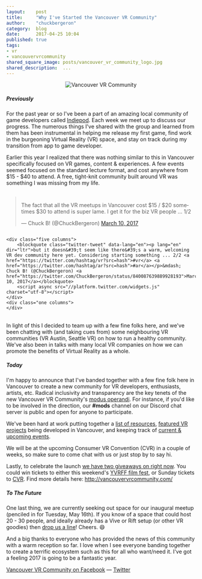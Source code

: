 ```yaml
---
layout:    post
title:     "Why I've Started the Vancouver VR Community"
author:    "chuckbergeron"
category:  blog
date:      2017-04-25 10:04
published: true
tags:
- vr
- vancouvervrcommunity
shared_square_image: posts/vancouver_vr_community_logo.jpg
shared_description:  ...
---
```


<div class="row">
    <div class="twelve columns">
        <img src="{% asset_path 'posts/vancouver_vr_community_logo__small.png' %}" class="img-responsive" alt="Vancouver VR Community" style="margin: 0 auto;">
    </div>
</div>

<h5>
  Previously
</h5>

For the past year or so I've been a part of an amazing local community of game developers called <a href="http://www.indiepod.org/">Indiepod</a>. Each week we meet up to discuss our progress. The numerous things I've shared with the group and learned from them has been instrumental in helping me release my first game, find work in the burgeoning Virtual Reality (VR) space, and stay on track during my transition from app to game developer.

Earlier this year I realized that there was nothing similar to this in Vancouver specifically focused on VR games, content &amp; experiences. A few events seemed focused on the standard lecture format, and cost anywhere from $15 - $40 to attend. A free, tight-knit community built around VR was something I was missing from my life.

<div class="row">
    <div class="five columns">
        <blockquote class="twitter-tweet" data-lang="en"><p lang="en" dir="ltr">The fact that all the VR meetups in Vancouver cost $15 / $20 sometimes $30 to attend is super lame. I get it for the biz VR people ... 1/2</p>&mdash; Chuck B! (@ChuckBergeron) <a href="https://twitter.com/ChuckBergeron/status/840087484813914112">March 10, 2017</a></blockquote>
    </div>

    <div class="five columns">
        <blockquote class="twitter-tweet" data-lang="en"><p lang="en" dir="ltr">but it doesn&#39;t seem like there&#39;s a warm, welcoming VR dev community here yet. Considering starting something ... 2/2 <a href="https://twitter.com/hashtag/vr?src=hash">#vr</a> <a href="https://twitter.com/hashtag/ar?src=hash">#ar</a></p>&mdash; Chuck B! (@ChuckBergeron) <a href="https://twitter.com/ChuckBergeron/status/840087639889928193">March 10, 2017</a></blockquote>
        <script async src="//platform.twitter.com/widgets.js" charset="utf-8"></script>
    </div>
    <div class="one columns">
    </div>
</div>

<br>
In light of this I decided to team up with a few fine folks here, and we've been chatting with (and taking cues from) some neighbouring VR communities (VR Austin, Seattle VR) on how to run a healthy community. We've also been in talks with many local VR companies on how we can promote the benefits of Virtual Reality as a whole.

<h5>
  Today
</h5>

I'm happy to announce that I've banded together with a few fine folk here in Vancouver to create a new community for VR developers, enthusiasts, artists, etc. Radical inclusivity and transparency are the key tenets of the new Vancouver VR Community's <a href="http://vancouvervrcommunity.com/about/">modus operandi</a>. For instance, if you'd like to be involved in the direction, our <strong>#mods</strong> channel on our Discord chat server is public and open for anyone to participate.

We've been hard at work putting together a <a href="http://vancouvervrcommunity.com/resources/">list of resources</a>, <a href="http://vancouvervrcommunity.com/featured/">featured VR projects</a> being developed in Vancouver, and keeping track of <a href="http://vancouvervrcommunity.com/calendar/">current &amp; upcoming events</a>.

We will be at the upcoming Consumer VR Convention (CVR) in a couple of weeks, so make sure to come chat with us or just stop by to say hi.

Lastly, to celebrate the launch <a href="http://vancouvervrcommunity.com/">we have two giveaways on right now</a>. You could win tickets to either this weekend's <a href="http://yvrff.com/">YVRFF film fest</a>, or Sunday tickets to <a href="http://www.consumer-vr.com/">CVR</a>. Find more details here: <a href="http://vancouvervrcommunity.com/">http://vancouvervrcommunity.com/</a>

<h5>
  To The Future
</h5>

One last thing, we are currently seeking out space for our inaugural meetup (penciled in for Tuesday, May 16th). If you know of a space that could host 20 - 30 people, and ideally already has a Vive or Rift setup (or other VR goodies) then <a href="mailto:hello@VancouverVRCommunity.com">drop us a line</a>! Cheers. 😄

And a big thanks to everyone who has provided the news of this community with a warm reception so far. I love when I see everyone banding together to create a terrific ecosystem such as this for all who want/need it. I've got a feeling 2017 is going to be a fantastic year.

<a href="https://www.facebook.com/groups/vancouverVRcommunity">Vancouver VR Community on Facebook</a> &mdash; <a href="https://twitter.com/vrvancouver">Twitter</a>
